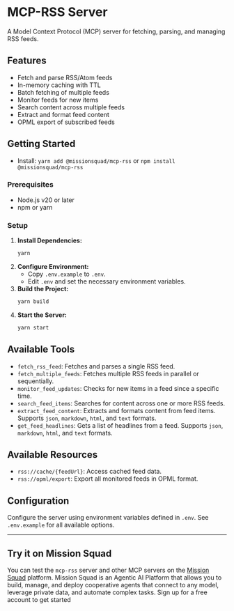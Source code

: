 # MCP-RSS Server

A Model Context Protocol (MCP) server for fetching, parsing, and managing RSS feeds.

## Features

*   Fetch and parse RSS/Atom feeds
*   In-memory caching with TTL
*   Batch fetching of multiple feeds
*   Monitor feeds for new items
*   Search content across multiple feeds
*   Extract and format feed content
*   OPML export of subscribed feeds

## Getting Started

* Install: `yarn add @missionsquad/mcp-rss` or `npm install @missionsquad/mcp-rss`

### Prerequisites

*   Node.js v20 or later
*   npm or yarn

### Setup

1.  **Install Dependencies:**
    ```bash
    yarn
    ```
2.  **Configure Environment:**
    *   Copy `.env.example` to `.env`.
    *   Edit `.env` and set the necessary environment variables.
3.  **Build the Project:**
    ```bash
    yarn build
    ```
4.  **Start the Server:**
    ```bash
    yarn start
    ```

## Available Tools

*   `fetch_rss_feed`: Fetches and parses a single RSS feed.
*   `fetch_multiple_feeds`: Fetches multiple RSS feeds in parallel or sequentially.
*   `monitor_feed_updates`: Checks for new items in a feed since a specific time.
*   `search_feed_items`: Searches for content across one or more RSS feeds.
*   `extract_feed_content`: Extracts and formats content from feed items. Supports `json`, `markdown`, `html`, and `text` formats.
*   `get_feed_headlines`: Gets a list of headlines from a feed. Supports `json`, `markdown`, `html`, and `text` formats.

## Available Resources

*   `rss://cache/{feedUrl}`: Access cached feed data.
*   `rss://opml/export`: Export all monitored feeds in OPML format.

## Configuration

Configure the server using environment variables defined in `.env`. See `.env.example` for all available options.

---

## Try it on Mission Squad

You can test the `mcp-rss` server and other MCP servers on the [Mission Squad](https://missionsquad.ai) platform. Mission Squad is an Agentic AI Platform that allows you to build, manage, and deploy cooperative agents that connect to any model, leverage private data, and automate complex tasks. Sign up for a free account to get started
